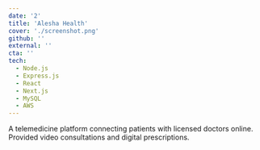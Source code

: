 ```yaml
---
date: '2'
title: 'Alesha Health'
cover: './screenshot.png'
github: ''
external: ''
cta: ''
tech:
  - Node.js
  - Express.js
  - React
  - Next.js
  - MySQL
  - AWS
---
```


A telemedicine platform connecting patients with licensed doctors online. Provided video consultations and digital prescriptions.
